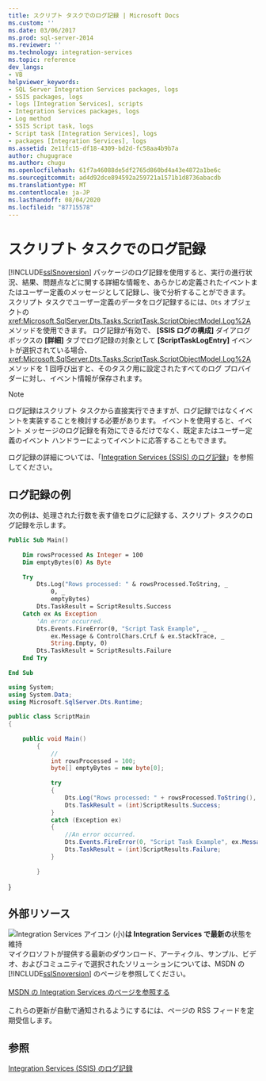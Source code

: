 ```yaml
---
title: スクリプト タスクでのログ記録 | Microsoft Docs
ms.custom: ''
ms.date: 03/06/2017
ms.prod: sql-server-2014
ms.reviewer: ''
ms.technology: integration-services
ms.topic: reference
dev_langs:
- VB
helpviewer_keywords:
- SQL Server Integration Services packages, logs
- SSIS packages, logs
- logs [Integration Services], scripts
- Integration Services packages, logs
- Log method
- SSIS Script task, logs
- Script task [Integration Services], logs
- packages [Integration Services], logs
ms.assetid: 2e11fc15-df18-4309-bd2d-fc58aa4b9b7a
author: chugugrace
ms.author: chugu
ms.openlocfilehash: 61f7a46088de5df2765d860bd4a43e4872a1be6c
ms.sourcegitcommit: ad4d92dce894592a259721a1571b1d8736abacdb
ms.translationtype: MT
ms.contentlocale: ja-JP
ms.lasthandoff: 08/04/2020
ms.locfileid: "87715578"
---
```

# <a name="logging-in-the-script-task"></a>スクリプト タスクでのログ記録
  [!INCLUDE[ssISnoversion](../../../includes/ssisnoversion-md.md)] パッケージのログ記録を使用すると、実行の進行状況、結果、問題点などに関する詳細な情報を、あらかじめ定義されたイベントまたはユーザー定義のメッセージとして記録し、後で分析することができます。 スクリプト タスクでユーザー定義のデータをログ記録するには、`Dts` オブジェクトの <xref:Microsoft.SqlServer.Dts.Tasks.ScriptTask.ScriptObjectModel.Log%2A> メソッドを使用できます。 ログ記録が有効で、 **[SSIS ログの構成]** ダイアログ ボックスの **[詳細]** タブでログ記録の対象として **[ScriptTaskLogEntry]** イベントが選択されている場合、<xref:Microsoft.SqlServer.Dts.Tasks.ScriptTask.ScriptObjectModel.Log%2A> メソッドを 1 回呼び出すと、そのタスク用に設定されたすべてのログ プロバイダーに対し、イベント情報が保存されます。  
  
> [!NOTE]  
>  ログ記録はスクリプト タスクから直接実行できますが、ログ記録ではなくイベントを実装することを検討する必要があります。 イベントを使用すると、イベント メッセージのログ記録を有効にできるだけでなく、既定またはユーザー定義のイベント ハンドラーによってイベントに応答することもできます。  
  
 ログ記録の詳細については、「[Integration Services &#40;SSIS&#41; のログ記録](../../performance/integration-services-ssis-logging.md)」を参照してください。  
  
## <a name="logging-example"></a>ログ記録の例  
 次の例は、処理された行数を表す値をログに記録する、スクリプト タスクのログ記録を示します。  
  
```vb  
Public Sub Main()  
  
    Dim rowsProcessed As Integer = 100  
    Dim emptyBytes(0) As Byte  
  
    Try  
        Dts.Log("Rows processed: " & rowsProcessed.ToString, _  
            0, _  
            emptyBytes)  
        Dts.TaskResult = ScriptResults.Success  
    Catch ex As Exception  
        'An error occurred.  
        Dts.Events.FireError(0, "Script Task Example", _  
            ex.Message & ControlChars.CrLf & ex.StackTrace, _  
            String.Empty, 0)  
        Dts.TaskResult = ScriptResults.Failure  
    End Try  
  
End Sub  
```  
  
```csharp  
using System;  
using System.Data;  
using Microsoft.SqlServer.Dts.Runtime;  
  
public class ScriptMain  
{  
  
    public void Main()  
        {  
            //  
            int rowsProcessed = 100;  
            byte[] emptyBytes = new byte[0];  
  
            try  
            {  
                Dts.Log("Rows processed: " + rowsProcessed.ToString(), 0, emptyBytes);  
                Dts.TaskResult = (int)ScriptResults.Success;  
            }  
            catch (Exception ex)  
            {  
                //An error occurred.  
                Dts.Events.FireError(0, "Script Task Example", ex.Message + "\r" + ex.StackTrace, String.Empty, 0);  
                Dts.TaskResult = (int)ScriptResults.Failure;  
            }  
  
        }  
```  
  
 }  
  
## <a name="external-resources"></a>外部リソース  
  
![Integration Services アイコン (小)](../../media/dts-16.gif "Integration Services のアイコン (小)")**は Integration Services で最新の**状態を維持  <br /> マイクロソフトが提供する最新のダウンロード、アーティクル、サンプル、ビデオ、およびコミュニティで選択されたソリューションについては、MSDN の [!INCLUDE[ssISnoversion](../../../includes/ssisnoversion-md.md)] のページを参照してください。<br /><br /> [MSDN の Integration Services のページを参照する](https://go.microsoft.com/fwlink/?LinkId=136655)<br /><br /> これらの更新が自動で通知されるようにするには、ページの RSS フィードを定期受信します。  
  
## <a name="see-also"></a>参照  
 [Integration Services &#40;SSIS&#41; のログ記録](../../performance/integration-services-ssis-logging.md)  
  
  
